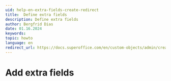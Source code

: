 ```yaml
---
uid: help-en-extra-fields-create-redirect
title:  Define extra fields
description: Define extra fields
author: Bergfrid Dias
date: 01.16.2024
keywords: 
topic: howto
language: en
redirect_url: https://docs.superoffice.com/en/custom-objects/admin/create-extra-field.html
---
```


# Add extra fields
